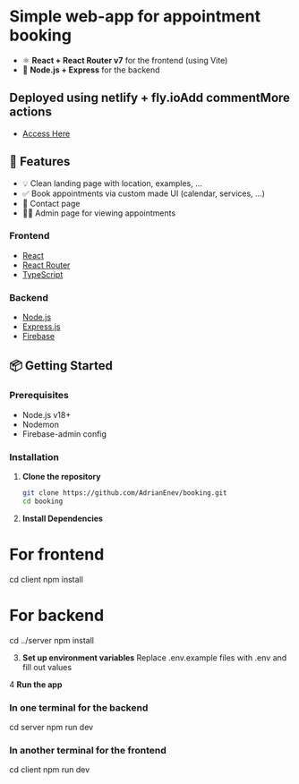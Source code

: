# Simple web-app for appointment booking
- ⚛️ **React + React Router v7** for the frontend (using Vite)
- 🧩 **Node.js + Express** for the backend

## Deployed using netlify + fly.ioAdd commentMore actions
- [Access Here](https://booking.lunge.run/)

## 🚀 Features

- 💡 Clean landing page with location, examples, ...
- ✅ Book appointments via custom made UI (calendar, services, ...)
- 💬 Contact page
- 👨‍💻 Admin page for viewing appointments

### Frontend
- [React](https://www.react.dev/)
- [React Router](https://www.reactrouter.com//)
- [TypeScript](https://www.typescriptlang.org/)

### Backend
- [Node.js](https://www.nodejs.org/)
- [Express.js](https://www.expressjs.com/)
- [Firebase](https://firebase.google.com/)

## 📦 Getting Started

### Prerequisites

- Node.js v18+
- Nodemon
- Firebase-admin config

### Installation

1. **Clone the repository**
   ```bash
   git clone https://github.com/AdrianEnev/booking.git
   cd booking

2. **Install Dependencies**
# For frontend
cd client
npm install

# For backend
cd ../server
npm install

3. **Set up environment variables**
Replace .env.example files with .env and fill out values

4 **Run the app**
### In one terminal for the backend
cd server
npm run dev

### In another terminal for the frontend
cd client
npm run dev